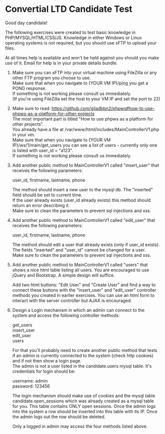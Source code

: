 # Convertial LTD Candidate Test

Good day candidate!

The following exercises were created to test basic knowledge in PHP/MYSQL/HTML/CSS/JS.
Knowledge in either Windows or Linux operating systems is not required, but you should use sFTP to upload your files.

At all times help is available and won't be held against you should you make use of it. Email for help is in your private
details bundle.

1.	Make sure you can sFTP into your virtual machine using FileZilla or any other FTP program you choose to use.  
	Make sure that when you navigate to {YOUR VM IP}/ping you get a PONG response.  
	If something is not working please consult us immediately.  
	(If you're using FileZilla set the host to your VM IP and set the port to 22)
	
2. 	Make sure to read: https://github.com/giladbbn2/phpws#how-to-use-phpws-as-a-platform-for-other-projects  
	The most important part is titled "How to use phpws as a platform for other projects".  
	You already have a file at /var/www/html/includes/MainControllerV1.php in your vm.  
	Make sure that when you navigate to {YOUR VM IP}/ws/1/main/get_users you can see a list of users - currently only
	one is listed with user_id = "a123".  
	If something is not working please consult us immediately.
	
3.	Add another public method to MainControllerV1 called "insert_user" that receives the following parameters:

	user_id, firstname, lastname, phone
	
	The method should insert a new user to the mysql db. The "inserted" field should be set to current time.  
	If the user already exists (user_id already exists) this method should return an error describing it.  
	Make sure to clean the parameters to prevent sql injections and xss.
	
4.	Add another public method to MainControllerV1 called "edit_user" that receives the following parameters:

	user_id, firstname, lastname, phone
	
	The method should edit a user that already exists (only if user_id exists).  
	The fields "inserted" and "user_id" cannot be changed for a user.  
	Make sure to clean the parameters to prevent sql injections and xss.
	
5.	Add another public method to MainControllerV1 called "users" that shows a nice html table listing all users. You are encouraged to use jQuery and Bootstrap. A simple design will suffice.

	Add two html buttons: "Edit User" and "Create User" and find a way to connect these buttons with the
	"insert_user" and "edit_user" controller methods you created in earlier exercises.
	You can use an html form to interact with the server controller but AJAX is encouraged.

6. 	Design a Login mechanism in which an admin can connect to the system and access the following controller methods:
	
	get_users  
	insert_user  
	edit_user  
	users
	
	For that you'll probably need to create another public method that tests if an admin is currently connected
	to the system (check http cookies) and if not then show a login page.  
	The admin is not a user listed in the candidate.users mysql table. It's credentials for login should be:
	
	username: admin  
	password: 123456
	
	The login mechanism should make use of cookies and the mysql table candidate.open_sessions which was already
	created as a mysql table for you. This table contains ONLY open sessions. Once the admin logs into the system
	a row should be inserted into this table with its IP. Once the admin logs out the row should be deleted.
	
	Only a logged in admin may access the four methods listed above.
	
